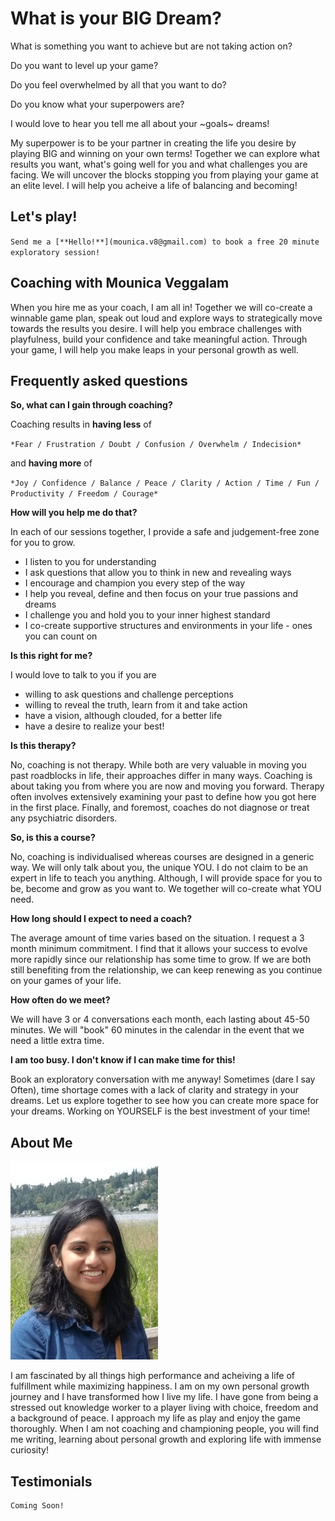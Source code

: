# What is your BIG Dream?

What is something you want to achieve but are not taking action on?

Do you want to level up your game?

Do you feel overwhelmed by all that you want to do?

Do you know what your superpowers are?

I would love to hear you tell me all about your ~goals~ dreams!

My superpower is to be your partner in creating the life you desire by playing BIG and winning on your own terms! Together we can explore what results you want, what's going well for you and what challenges you are facing. We will uncover the blocks stopping you from playing your game at an elite level. I will help you acheive a life of balancing and becoming!

## Let's play!

``Send me a [**Hello!**](mounica.v8@gmail.com) to book a free 20 minute exploratory session!``

## Coaching with Mounica Veggalam

When you hire me as your coach, I am all in! Together we will co-create a winnable game plan, speak out loud and explore ways to strategically move towards the results you desire. I will help you embrace challenges with playfulness, build your confidence and take meaningful action. Through your game, I will help you make leaps in your personal growth as well.

## Frequently asked questions

**So, what can I gain through coaching?** 

Coaching results in **having less** of 

``*Fear / Frustration / Doubt / Confusion / Overwhelm / Indecision*``

and **having more** of 

``*Joy / Confidence / Balance / Peace / Clarity / Action / Time / Fun / Productivity / Freedom / Courage*``

**How will you help me do that?**

In each of our sessions together, I provide a safe and judgement-free zone for you to grow. 
- I listen to you for understanding
- I ask questions that allow you to think in new and revealing ways
- I encourage and champion you every step of the way
- I help you reveal, define and then focus on your true passions and dreams
- I challenge you and hold you to your inner highest standard
- I co-create supportive structures and environments in your life - ones you can count on

**Is this right for me?**

I would love to talk to you if you are
- willing to ask questions and challenge perceptions
- willing to reveal the truth, learn from it and take action
- have a vision, although clouded, for a better life
- have a desire to realize your best!

**Is this therapy?**

No, coaching is not therapy. While both are very valuable in moving you past roadblocks in life, their approaches differ in many ways. Coaching is about taking you from where you are now and moving you forward. Therapy often involves extensively examining your past to define how you got here in the first place. Finally, and foremost, coaches do not diagnose or treat any psychiatric disorders.

**So, is this a course?**

No, coaching is individualised whereas courses are designed in a generic way. We will only talk about you, the unique YOU. I do not claim to be an expert in life to teach you anything. Although, I will provide space for you to be, become and grow as you want to. We together will co-create what YOU need. 

**How long should I expect to need a coach?**

The average amount of time varies based on the situation. I request a 3 month minimum commitment. I find that it allows your success to evolve more rapidly since our relationship has some time to grow. If we are both still benefiting from the relationship, we can keep renewing as you continue on your games of your life.

**How often do we meet?**

We will have 3 or 4 conversations each month, each lasting about 45-50 minutes. We will "book" 60 minutes in the calendar in the event that we need a little extra time.

**I am too busy. I don't know if I can make time for this!**

Book an exploratory conversation with me anyway! Sometimes (dare I say Often), time shortage comes with a lack of clarity and strategy in your dreams. Let us explore together to see how you can create more space for your dreams. Working on YOURSELF is the best investment of your time!

## About Me

![Mounica Veggalam](MounicaV.jpg)

I am fascinated by all things high performance and acheiving a life of fulfillment while maximizing happiness. I am on my own personal growth journey and I have transformed how I live my life. I have gone from being a stressed out knowledge worker to a player living with choice, freedom and a background of peace. I approach my life as play and enjoy the game thoroughly. When I am not coaching and championing people, you will find me writing, learning about personal growth and exploring life with immense curiosity! 

## Testimonials

```markdown
Coming Soon!
```
